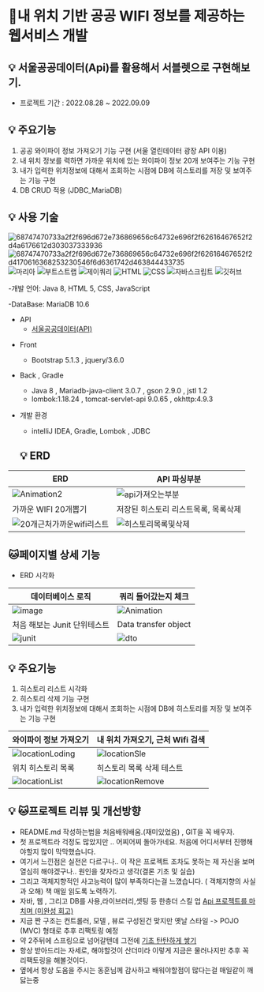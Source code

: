 # 📝내 위치 기반 공공 WIFI 정보를 제공하는 웹서비스 개발


## 💡 서울공공데이터(Api)를 활용해서 서블렛으로 구현해보기.

- 프로젝트 기간 : 2022.08.28 ~ 2022.09.09




## 💡 주요기능
1. 공공 와이파이 정보 가져오기 기능 구현 (서울 열린데이터 광장 API 이용) 
2. 내 위치 정보를 력하면 가까운 위치에 있는 와이파이 정보 20개 보여주는 기능 구현
3. 내가 입력한 위치정보에 대해서 조회하는 시점에 DB에 히스토리를 저장 및 보여주는 기능 구현
4. DB CRUD 적용 (JDBC_MariaDB) 


## 💡 사용 기술

![68747470733a2f2f696d672e736869656c64732e696f2f62616467652f2d4a6176612d303037333936](https://user-images.githubusercontent.com/43702182/189212938-b87173c1-47ae-411c-916f-5431af631439.svg)
![68747470733a2f2f696d672e736869656c64732e696f2f62616467652f2d4170616368253230546f6d6361742d463844433735](https://user-images.githubusercontent.com/43702182/189212944-9a709fc5-ea05-45be-ae06-3137e0188ed4.svg)
![마리아](https://user-images.githubusercontent.com/43702182/189213021-b3b90493-4446-4c30-bd5e-4196734279f7.svg)
![부트스트랩](https://user-images.githubusercontent.com/43702182/189214946-83b90ebf-8c03-4132-b40a-716e9808fb87.svg)
![제이쿼리](https://user-images.githubusercontent.com/43702182/189214957-054a8515-4eae-4656-9662-54f99f100f30.svg)
![HTML](https://user-images.githubusercontent.com/43702182/189214960-8813240f-49d6-4c76-888e-666d1b8286d2.svg)
![CSS](https://user-images.githubusercontent.com/43702182/189214959-a83e2a19-d446-4116-b982-d2b17f22d806.svg)
![자바스크립트](https://user-images.githubusercontent.com/43702182/189214954-fc2e7e07-a129-4f71-aeb8-4d4bd90a01f7.svg)
![깃허브](https://user-images.githubusercontent.com/43702182/189214961-5ae8258f-5df1-45b5-9eee-b9eaee2f034f.svg)

-개발 언어: Java 8, HTML 5, CSS, JavaScript

-DataBase: MariaDB 10.6


- API
    - [서울공공데이터(API)](https://data.seoul.go.kr/dataList/OA-20883/S/1/datasetView.do)

* Front
  * Bootstrap 5.1.3 , jquery/3.6.0 
  



    
* Back , Gradle
  * Java 8 , Mariadb-java-client 3.0.7 , gson 2.9.0 , jstl 1.2  
  * lombok:1.18.24 , tomcat-servlet-api 9.0.65 , okhttp:4.9.3


- 개발 환경 
   - intelliJ IDEA, Gradle, Lombok , JDBC
   
   
   
   
   ## 💡 ERD

|ERD|API 파싱부분|
|------|---|
|![Animation2](https://user-images.githubusercontent.com/43702182/189230408-787f3e2b-ca58-47e0-b53d-e687ec380953.gif)|![api가져오는부분](https://user-images.githubusercontent.com/43702182/189246046-1b814a93-d917-4c2b-9c5f-25fca701b344.PNG)|
|가까운 WIFI 20개뽑기 |저장된 히스토리 리스트목록, 목록삭제 |
|![20개근처가까운wifi리스트](https://user-images.githubusercontent.com/43702182/189246052-f74572d3-112c-48ad-8567-aaf272ee9b04.PNG)|![히스토리목록및삭제](https://user-images.githubusercontent.com/43702182/189246051-1ecaf92b-a15e-4d34-b3ea-639bf7125cde.PNG)|


   

## 🐱페이지별 상세 기능
- ERD 시각화

|데이터베이스 로직|쿼리 들어갔는지 체크|
|------|---|
|  ![image](https://user-images.githubusercontent.com/43702182/189228323-96e2c06e-3be5-473f-8e30-d5fc0f0e9b04.png)|![Animation](https://user-images.githubusercontent.com/43702182/189230009-a18cf920-74f0-4b33-9aa6-825a3eb0324d.gif)|
|처음 해보는 Junit 단위테스트|Data transfer object |
|![junit](https://user-images.githubusercontent.com/43702182/189232081-c097b1af-253f-4a1d-b9d5-990a52dcac93.gif)|![dto](https://user-images.githubusercontent.com/43702182/189232092-3d30da0e-32c1-49cd-a1c8-03cc55a01ab5.gif)|









## 💡 주요기능
1. 히스토리 리스트 시각화
2. 히스토리 삭제 기능 구현
3. 내가 입력한 위치정보에 대해서 조회하는 시점에 DB에 히스토리를 저장 및 보여주는 기능 구현

| 와이파이 정보 가져오기|내 위치 가져오기, 근처 Wifi 검색|
|------|---|
|![locationLoding](https://user-images.githubusercontent.com/43702182/189233709-2997fd0d-ceb8-4fc8-a38f-91e96dc6968e.gif)|![locationSle](https://user-images.githubusercontent.com/43702182/189233715-b458caca-760d-4e7d-b549-4ab1fcbb7312.gif)|
|위치 히스토리 목록| 히스토리 목록 삭제 테스트 |
|![locationList](https://user-images.githubusercontent.com/43702182/189233703-b3c707bc-f53b-4daf-a911-7da7281d5e44.gif)|![locationRemove](https://user-images.githubusercontent.com/43702182/189233712-05b2e8fa-e8a0-46c9-a2c1-8c0928b5040f.gif)|


## 💡 🐱프로젝트 리뷰 및 개선방향 


-   README.md 작성하는법을 처음배워배움.(재미있었음) , GIT을 꼭 배우자.
-   첫 프로젝트라 걱정도 많았지만 .. 어찌어찌 돌아가네요. 처음에  어디서부터 진행해야할지 많이 막막했습니다.
-  여기서 느낀점은 실전은 다르구나.. 이 작은 프로젝트 조차도 못하는 제 자신을 보며 열심히 해야겠구나.. 원인을 찾자라고 생각(결론 기초 및 실습)
-  그리고 객체지향적인 사고능력이 많이 부족하다는걸 느꼈습니다. ( 객체지향의 사실과 오해) 책 매일 읽도록 노력하기. 
-  자바, 웹 , 그리고 DB를 사용,라이브러리,셋팅 등  한층더 스킬 업  [Api 프로젝트를 마치며 (미완성 회고)](https://nabi1993.tistory.com/88)  
-  지금 짠 구조는  컨트롤러, 모델 , 뷰로 구성된건 맞지만 옛날 스타일 -> POJO (MVC) 형태로 추후 리팩토링 예정 
-  약 2주뒤에 스프링으로 넘어갈텐데 그전에 [기초 탄탄하게 쌓기](https://nabi1993.tistory.com/89)
-  항상 받아드리는 자세로, 해야할것이 산더미라 이렇게 지금은 물러나지만 추후 꼭 리팩토링을 해볼것이다.
-   옆에서 항상 도움을 주시는 동훈님께 감사하고 배워야할점이 많다는걸 매일같이  깨닳는중 



